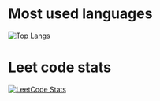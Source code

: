 # Most used languages
[![Top Langs](https://github-readme-stats.vercel.app/api/top-langs/?username=afontan&count_private=true&hide_title=true&langs_count=5&show_icons=true&theme=radical)](https://github.com/anuraghazra/github-readme-stats)

# Leet code stats
[![LeetCode Stats](https://leetcard.jacoblin.cool/afontan?theme=dark&font=Carrois%20Gothic&ext=activity)](https://leetcode.com/afontan)

